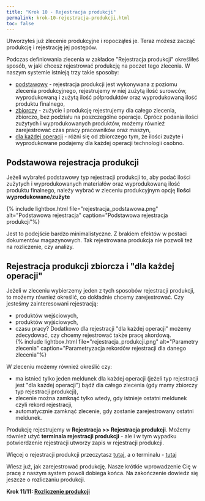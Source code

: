 ```yaml
---
title: "Krok 10 - Rejestracja produkcji"
permalink: krok-10-rejestracja-produkcji.html
toc: false
---
```

Utworzyłeś już zlecenie produkcyjne i ropocząłeś je. Teraz możesz zacząć produkcję i rejestrację jej postępów.  
  
Podczas definiowania zlecenia w zakładce "Rejestracja produkcji" określiłeś sposób, w jaki chcesz rejestrować produkcję na poczet tego zlecenia. W naszym systemie istnieją trzy takie sposoby:

- [podstawowy](/podstawowe-rejestrowanie-produkcji) - rejestracja produkcji jest wykonywana z poziomu zlecenia produkcyjnego, rejestrujemy w niej zużytą ilość surowców, wyprodukowaną i zużytą ilość półproduktów oraz wyprodukowaną ilość produktu finalnego,
- [zbiorczy](/zbiorcze-rejestrowanie-produkcji) - zużycie i produkcję rejestrujemy dla całego zlecenia, zbiorczo, bez podziału na poszczególne operacje. Oprócz podania ilości zużytych i wyprodukowanych produktów, możemy również zarejestrować czas pracy pracowników oraz maszyn,  
- [dla każdej operacji](/rejestracja-kazdej-operacji) - różni się od zbiorczego tym, że ilości zużyte i wyprodukowane podajemy dla każdej operacji technologii osobno.  

## Podstawowa rejestracja produkcji 

Jeżeli wybrałeś podstawowy typ rejestracji produkcji to, aby podać ilości zużytych i wyprodukowanych materiałów oraz wyprodukowaną ilość produktu finalnego, należy wybrać w zleceniu produkcyjnym opcję **Ilości wyprodukowane/zużyte**

{% include lightbox.html file="rejestracja_podstawowa.png" alt="Podstawowa rejestracja" caption="Podstawowa rejestracja produkcji"%}

Jest to podejście bardzo minimalistyczne. Z brakiem efektów w postaci dokumentów magazynowych. Tak rejestrowana produkcja nie pozwoli też na rozliczenie, czy analizy. 
  
## Rejestracja produkcji zbiorcza i "dla każdej operacji"
  
  Jeżeli w zleceniu wybierzemy jeden z tych sposobów rejestracji produkcji, to możemy również określić, co dokładnie chcemy zarejestrować. Czy jesteśmy zainteresowani rejestracją:  
- produktów wejściowych,
- produktów wyjściowych,
- czasu pracy?
 Dodatkowo dla rejestracji "dla każdej operacji" możemy zdecydować, czy chcemy rejestrować także pracę akordową.  
  {% include lightbox.html file="rejestracja_produkcji.png" alt="Parametry zlecenia" caption="Parametryzacja rekordów rejestracji dla danego zlecenia"%}

 W zleceniu możemy również określić czy:  

- ma istnieć tylko jeden meldunek dla każdej operacji (jeżeli typ rejestracji jest "dla każdej operacji") bądź dla całego zlecenia (gdy mamy zbiorczy typ rejestracji produkcji),
- zlecenie można zamknąć tylko wtedy, gdy istnieje ostatni meldunek czyli rekord rejestracji,  
- automatycznie zamknąć zlecenie, gdy zostanie zarejestrowany ostatni meldunek.
   
Produkcję rejestrujemy w **Rejestracja >> Rejestracja produkcji**.  Możemy również użyć **terminala rejestracji produkcji** - ale i w tym wypadku potwierdzenie rejestracji utworzy zapis w rejestracji produkcji. 

Więcej o rejestracji produkcji przeczytasz [tutaj](/rejestracja), a o terminalu - [tutaj](/terminal)
  

Wiesz już, jak zarejestrować produkcję. Nasze krótkie wprowadzenie Cię w pracę z naszym system powoli dobiega końca. Na zakończenie dowiedz się jeszcze o rozliczaniu produkcji.

**Krok 11/11: [Rozliczenie produkcji](/krok-11---rozliczenie-produkcji)**
